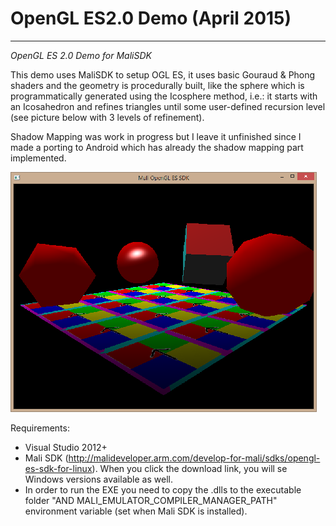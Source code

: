 # OpenGL ES2.0 Demo (April 2015)
----------------------------
_OpenGL ES 2.0 Demo for MaliSDK_

This demo uses MaliSDK to setup OGL ES, it uses basic Gouraud & Phong shaders and the geometry is procedurally built, like the sphere which is programmatically generated using the Icosphere method, i.e.: it starts with an Icosahedron and refines triangles until some user-defined recursion level (see picture below with 3 levels of refinement). 

Shadow Mapping was work in progress but I leave it unfinished since I made a porting to Android which has already the shadow mapping part implemented.

![](https://github.com/hectormoralespiloni/OpenGL-ES2-Demo/blob/master/openglES2Demo.png)

Requirements:
* Visual Studio 2012+
* Mali SDK (http://malideveloper.arm.com/develop-for-mali/sdks/opengl-es-sdk-for-linux). When you click the download link, you will se Windows versions available as well.
* In order to run the EXE you need to copy the .dlls to the executable folder "AND MALI_EMULATOR_COMPILER_MANAGER_PATH" environment variable (set when Mali SDK is installed).